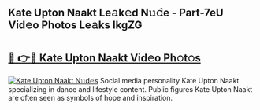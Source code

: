 ## Kate Upton Naakt Le𝚊k𝚎d N𝚞𝚍e - Part-7eU Vid𝚎o Photos Le𝚊ks lkgZG

# <h2><a href="http://fb2pvq.evod.top/?m=Kate+Upton+Naakt">🔗 👉🔴 Kate Upton Naakt Vid𝚎o Ph𝚘t𝚘s</a></h2>

[![Kate Upton Naakt N𝚞d𝚎s](https://i.imgur.com/8V9OHl7.gif)](http://fb2pvq.evod.top/?m=Kate+Upton+Naakt)
Social media personality Kate Upton Naakt specializing in dance and lifestyle content. Public figures Kate Upton Naakt are often seen as symbols of hope and inspiration. 
